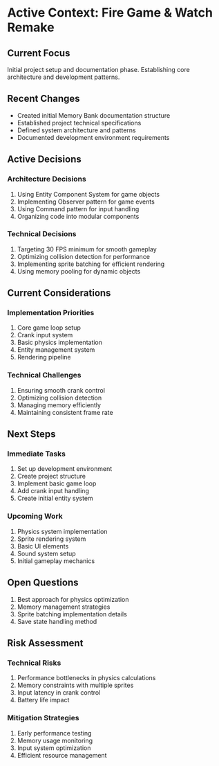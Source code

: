 # Active Context: Fire Game & Watch Remake

## Current Focus
Initial project setup and documentation phase. Establishing core architecture and development patterns.

## Recent Changes
- Created initial Memory Bank documentation structure
- Established project technical specifications
- Defined system architecture and patterns
- Documented development environment requirements

## Active Decisions

### Architecture Decisions
1. Using Entity Component System for game objects
2. Implementing Observer pattern for game events
3. Using Command pattern for input handling
4. Organizing code into modular components

### Technical Decisions
1. Targeting 30 FPS minimum for smooth gameplay
2. Optimizing collision detection for performance
3. Implementing sprite batching for efficient rendering
4. Using memory pooling for dynamic objects

## Current Considerations

### Implementation Priorities
1. Core game loop setup
2. Crank input system
3. Basic physics implementation
4. Entity management system
5. Rendering pipeline

### Technical Challenges
1. Ensuring smooth crank control
2. Optimizing collision detection
3. Managing memory efficiently
4. Maintaining consistent frame rate

## Next Steps

### Immediate Tasks
1. Set up development environment
2. Create project structure
3. Implement basic game loop
4. Add crank input handling
5. Create initial entity system

### Upcoming Work
1. Physics system implementation
2. Sprite rendering system
3. Basic UI elements
4. Sound system setup
5. Initial gameplay mechanics

## Open Questions
1. Best approach for physics optimization
2. Memory management strategies
3. Sprite batching implementation details
4. Save state handling method

## Risk Assessment

### Technical Risks
1. Performance bottlenecks in physics calculations
2. Memory constraints with multiple sprites
3. Input latency in crank control
4. Battery life impact

### Mitigation Strategies
1. Early performance testing
2. Memory usage monitoring
3. Input system optimization
4. Efficient resource management
